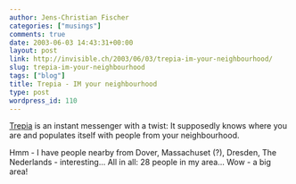 ```yaml
---
author: Jens-Christian Fischer
categories: ["musings"]
comments: true
date: 2003-06-03 14:43:31+00:00
layout: post
link: http://invisible.ch/2003/06/03/trepia-im-your-neighbourhood/
slug: trepia-im-your-neighbourhood
tags: ["blog"]
title: Trepia - IM your neighbourhood
type: post
wordpress_id: 110
---
```


[Trepia](http://www.trepia.com) is an instant messenger with a twist: It supposedly knows where you are and populates itself with people from your neighbourhood.

Hmm - I have people nearby from Dover, Massachuset (?), Dresden, The Nederlands - interesting... All in all: 28 people in my area... Wow - a big area!
